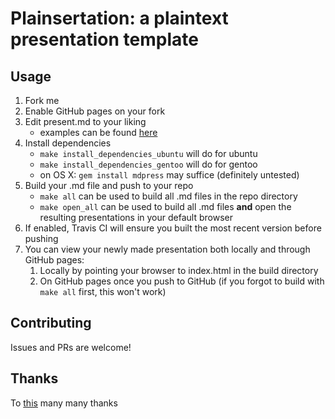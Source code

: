 # Plainsertation: a plaintext presentation template

## Usage

1. Fork me
2. Enable GitHub pages on your fork
3. Edit present.md to your liking
    * examples can be found [here](https://GitHub.com/egonSchiele/mdpress)
4. Install dependencies
    * `make install_dependencies_ubuntu` will do for ubuntu
    * `make install_dependencies_gentoo` will do for gentoo
    * on OS X: `gem install mdpress` may suffice (definitely untested)
5. Build your .md file and push to your repo
    * `make all` can be used to build all .md files in the repo directory
    * `make open_all` can be used to build all .md files **and** open the resulting presentations in your default browser
6. If enabled, Travis CI will ensure you built the most recent version before pushing
7. You can view your newly made presentation both locally and through GitHub pages:
    1. Locally by pointing your browser to index.html in the build directory
    2. On GitHub pages once you push to GitHub (if you forgot to build with `make all` first, this won't work)

## Contributing

Issues and PRs are welcome!

## Thanks

To [this](https://GitHub.com/egonSchiele/mdpress) many many thanks
